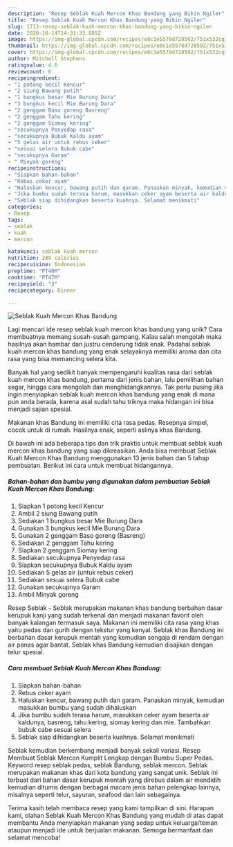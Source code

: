 ```yaml
---
description: "Resep Seblak Kuah Mercon Khas Bandung yang Bikin Ngiler"
title: "Resep Seblak Kuah Mercon Khas Bandung yang Bikin Ngiler"
slug: 1713-resep-seblak-kuah-mercon-khas-bandung-yang-bikin-ngiler
date: 2020-10-14T14:31:33.885Z
image: https://img-global.cpcdn.com/recipes/e0c1e5578d728592/751x532cq70/seblak-kuah-mercon-khas-bandung-foto-resep-utama.jpg
thumbnail: https://img-global.cpcdn.com/recipes/e0c1e5578d728592/751x532cq70/seblak-kuah-mercon-khas-bandung-foto-resep-utama.jpg
cover: https://img-global.cpcdn.com/recipes/e0c1e5578d728592/751x532cq70/seblak-kuah-mercon-khas-bandung-foto-resep-utama.jpg
author: Mitchell Stephens
ratingvalue: 4.6
reviewcount: 6
recipeingredient:
- "1 potong kecil Kencur"
- "2 siung Bawang putih"
- "1 bungkus besar Mie Burung Dara"
- "3 bungkus kecil Mie Burung Dara"
- "2 genggam Baso goreng Basreng"
- "2 genggam Tahu kering"
- "2 genggam Siomay kering"
- "secukupnya Penyedap rasa"
- "secukupnya Bubuk Kaldu ayam"
- "5 gelas air untuk rebus ceker"
- "sesuai selera Bubuk cabe"
- "secukupnya Garam"
- " Minyak goreng"
recipeinstructions:
- "Siapkan bahan-bahan"
- "Rebus ceker ayam"
- "Haluskan kencur, bawang putih dan garam. Panaskan minyak, kemudian masukkan bumbu yang sudah dihaluskan"
- "Jika bumbu sudah terasa harum, masukkan ceker ayam beserta air kaldunya, basreng, tahu kering, siomay kering dan mie. Tambahkan bubuk cabe sesuai selera"
- "Seblak siap dihidangkan beserta kuahnya. Selamat menikmati"
categories:
- Resep
tags:
- seblak
- kuah
- mercon

katakunci: seblak kuah mercon 
nutrition: 289 calories
recipecuisine: Indonesian
preptime: "PT40M"
cooktime: "PT47M"
recipeyield: "3"
recipecategory: Dinner

---
```



![Seblak Kuah Mercon Khas Bandung](https://img-global.cpcdn.com/recipes/e0c1e5578d728592/751x532cq70/seblak-kuah-mercon-khas-bandung-foto-resep-utama.jpg)

Lagi mencari ide resep seblak kuah mercon khas bandung yang unik? Cara membuatnya memang susah-susah gampang. Kalau salah mengolah maka hasilnya akan hambar dan justru cenderung tidak enak. Padahal seblak kuah mercon khas bandung yang enak selayaknya memiliki aroma dan cita rasa yang bisa memancing selera kita.

Banyak hal yang sedikit banyak mempengaruhi kualitas rasa dari seblak kuah mercon khas bandung, pertama dari jenis bahan, lalu pemilihan bahan segar, hingga cara mengolah dan menghidangkannya. Tak perlu pusing jika ingin menyiapkan seblak kuah mercon khas bandung yang enak di mana pun anda berada, karena asal sudah tahu triknya maka hidangan ini bisa menjadi sajian spesial.

Makanan khas Bandung ini memiliki cita rasa pedas. Resepnya simpel, cocok untuk di rumah. Hasilnya enak, seperti aslinya khas Bandung.


Di bawah ini ada beberapa tips dan trik praktis untuk membuat seblak kuah mercon khas bandung yang siap dikreasikan. Anda bisa membuat Seblak Kuah Mercon Khas Bandung menggunakan 13 jenis bahan dan 5 tahap pembuatan. Berikut ini cara untuk membuat hidangannya.

<!--inarticleads1-->

##### Bahan-bahan dan bumbu yang digunakan dalam pembuatan Seblak Kuah Mercon Khas Bandung:

1. Siapkan 1 potong kecil Kencur
1. Ambil 2 siung Bawang putih
1. Sediakan 1 bungkus besar Mie Burung Dara
1. Gunakan 3 bungkus kecil Mie Burung Dara
1. Gunakan 2 genggam Baso goreng (Basreng)
1. Sediakan 2 genggam Tahu kering
1. Siapkan 2 genggam Siomay kering
1. Sediakan secukupnya Penyedap rasa
1. Siapkan secukupnya Bubuk Kaldu ayam
1. Sediakan 5 gelas air (untuk rebus ceker)
1. Sediakan sesuai selera Bubuk cabe
1. Gunakan secukupnya Garam
1. Ambil  Minyak goreng


Resep Seblak - Seblak merupakan makanan khas bandung berbahan dasar kerupuk kanji yang sudah terkenal dan menjadi makanan favorit oleh banyak kalangan termasuk saya. Makanan ini memiliki cita rasa yang khas yaitu pedas dan gurih dengan tekstur yang kenyal. Seblak khas Bandung ini berbahan dasar kerupuk mentah yang kemudian sengaja di rendam dengan air panas agar bantat. Seblak khas Bandung kemudian disajikan dengan telur spesial. 

<!--inarticleads2-->

##### Cara membuat Seblak Kuah Mercon Khas Bandung:

1. Siapkan bahan-bahan
1. Rebus ceker ayam
1. Haluskan kencur, bawang putih dan garam. Panaskan minyak, kemudian masukkan bumbu yang sudah dihaluskan
1. Jika bumbu sudah terasa harum, masukkan ceker ayam beserta air kaldunya, basreng, tahu kering, siomay kering dan mie. Tambahkan bubuk cabe sesuai selera
1. Seblak siap dihidangkan beserta kuahnya. Selamat menikmati


Seblak kemudian berkembang menjadi banyak sekali variasi. Resep Membuat Seblak Mercon Kumplit Lengkap dengan Bumbu Super Pedas. Keyword resep seblak pedas, seblak Bandung, seblak mercon. Seblak merupakan makanan khas dari kota bandung yang sangat unik. Seblak ini terbuat dari bahan dasar kerupuk mentah yang direbus dalam air mendidih kemudian ditumis dengan berbagai macam jenis bahan pelengkap lainnya, misalnya seperti telur, sayuran, seafood dan lain sebagainya. 

Terima kasih telah membaca resep yang kami tampilkan di sini. Harapan kami, olahan Seblak Kuah Mercon Khas Bandung yang mudah di atas dapat membantu Anda menyiapkan makanan yang sedap untuk keluarga/teman ataupun menjadi ide untuk berjualan makanan. Semoga bermanfaat dan selamat mencoba!

